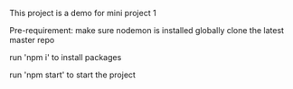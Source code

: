 This project is a demo for mini project 1

Pre-requirement: make sure nodemon is installed globally
clone the latest master repo

run 'npm i' to install packages

run 'npm start' to start the project
